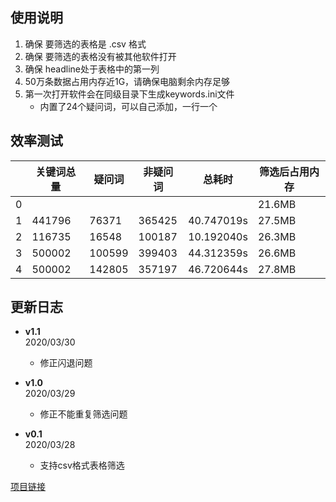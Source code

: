 ## 使用说明
1. 确保 要筛选的表格是 .csv 格式
2. 确保 要筛选的表格没有被其他软件打开
3. 确保 headline处于表格中的第一列
4. 50万条数据占用内存近1G，请确保电脑剩余内存足够
5. 第一次打开软件会在同级目录下生成keywords.ini文件
     - 内置了24个疑问词，可以自己添加，一行一个


## 效率测试
||关键词总量|疑问词|非疑问词|总耗时|筛选后占用内存|
|--|--|--|--|--|--|
|0|||||21.6MB|
|1|441796|76371|365425|40.747019s|27.5MB|
|2|116735|16548|100187|10.192040s|26.3MB|
|3|500002|100599|399403|44.312359s|26.6MB|
|4|500002|142805|357197|46.720644s|27.8MB|


## 更新日志
* **v1.1**  
 2020/03/30  
   - 修正闪退问题
   
* **v1.0**  
 2020/03/29  
   - 修正不能重复筛选问题

* **v0.1**  
2020/03/28  
  - 支持csv格式表格筛选
  
[项目链接](https://github.com/openrhc/phpcn-seoer)
